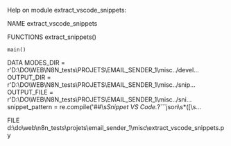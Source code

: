 Help on module extract_vscode_snippets:

NAME
    extract_vscode_snippets

FUNCTIONS
    extract_snippets()

    main()

DATA
    MODES_DIR = r'D:\DO\WEB\N8N_tests\PROJETS\EMAIL_SENDER_1\misc\../devel...
    OUTPUT_DIR = r'D:\DO\WEB\N8N_tests\PROJETS\EMAIL_SENDER_1\misc\../snip...
    OUTPUT_FILE = r'D:\DO\WEB\N8N_tests\PROJETS\EMAIL_SENDER_1\misc\../sni...
    snippet_pattern = re.compile('##\\s*Snippet VS Code.*?```json\\s*([\\s...

FILE
    d:\do\web\n8n_tests\projets\email_sender_1\misc\extract_vscode_snippets.py


